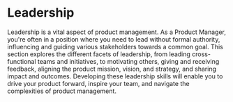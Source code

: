 # Leadership

Leadership is a vital aspect of product management. As a Product Manager, you're often in a position where you need to lead without formal authority, influencing and guiding various stakeholders towards a common goal. This section explores the different facets of leadership, from leading cross-functional teams and initiatives, to motivating others, giving and receiving feedback, aligning the product mission, vision, and strategy, and sharing impact and outcomes. Developing these leadership skills will enable you to drive your product forward, inspire your team, and navigate the complexities of product management.
